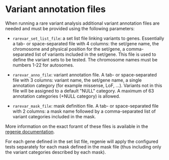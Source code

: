 # Variant annotation files

When running a rare variant analysis additional variant annotation files are needed and must be provided using the following parameters:

- `rarevar_set_list_file`: a set list file linking variants to genes. Essentially a tab- or space-separated file with 4 columns: the set/gene name, the chromosome and physical position for the set/gene, a comma-separated list of variants included in the set/gene. This file is used to define the variant sets to be tested. The chromosome names must be numbers 1-22 for autosomes.

- `rarevar_anno_file`: variant annotation file. A tab- or space-separated file with 3 columns: variant name, the set/gene name, a single annotation category (for example missense, LoF, ...). Variants not in this file will be assigned to a default "NULL" category. A maximum of 63 annotation categories (+NULL category) is allowed. 

- `rarevar_mask_file`: mask definition file. A tab- or space-separated file with 2 columns: a mask name followed by a comma-separated list of variant categories included in the mask.

More information on the exact foramt of these files is available in the [regenie documentation](https://rgcgithub.github.io/regenie/options/#annotation-input-files).

For each gene defined in the set list file, regenie will apply the configured tests separately for each mask defined in the mask file (thus including only the variant categories described by each mask).